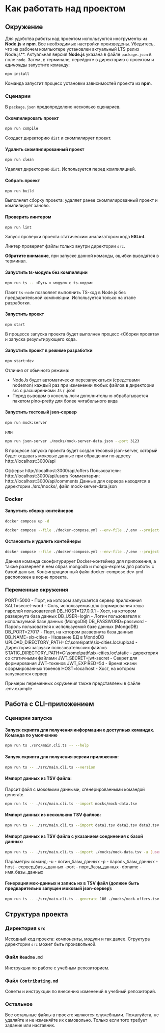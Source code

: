 # Как работать над проектом

## Окружение

Для удобства работы над проектом используются инструменты из **Node.js** и **npm**. Все необходимые настройки произведены. Убедитесь, что на рабочем компьютере установлен актуальный LTS релиз Node.js**. Актуальная версия **Node.js** указана в файле `package.json` в поле `node`. Затем, в терминале, перейдите в директорию с проектом и _единожды_ запустите команду:

```bash
npm install
```

Команда запустит процесс установки зависимостей проекта из **npm**.

### Сценарии

В `package.json` предопределено несколько сценариев.

#### Скомпилировать проект

```bash
npm run compile
```

Создаст директорию `dist` и скомпилирует проект.

#### Удалить скомпилированный проект

```bash
npm run clean
```

Удаляет директорию `dist`. Используется перед компиляцией.

#### Собрать проект

```bash
npm run build
```

Выполняет сборку проекта: удаляет ранее скомпилированный проект и компилирует заново.

#### Проверить линтером

```bash
npm run lint
```

Запуск проверки проекта статическим анализатором кода **ESLint**.

Линтер проверяет файлы только внутри директории `src`.

**Обратите внимание**, при запуске данной команды, ошибки выводятся в терминал.

#### Запустить ts-модуль без компиляции

```bash
npm run ts -- <Путь к модулю с ts-кодом>
```

Пакет `ts-node` позволяет выполнить TS-код в Node.js без предварительной компиляции. Используется только на этапе разработки.

#### Запустить проект

```bash
npm start
```

В процессе запуска проекта будет выполнен процесс «Сборки проекта» и запуска результирующего кода.

#### Запустить проект в режиме разработки

```bash
npm start:dev
```

Отличия от обычного режима:

- NodeJs будет автоматически перезапускаться (средствами nodemon) каждый раз при изменении любых файлов в директории src с расширениями .ts / .json
- Перед выводом в консоль логи дополнительно обрабатывается пакетом pino-pretty для более читабельного вида

#### Запустить тестовый json-сервер

```bash
npm run mock:server
```

или

```bash
npm run json-server ./mocks/mock-server-data.json --port 3123
```

В процессе запуска проекта будет создан тесовый json-server, который будет отдавать моковые данные при обращении по адресу http://localhost:3000/api

Офферы: http://localhost:3000/api/offers
Пользователи: http://localhost:3000/api/users
Комментарии: http://localhost:3000/api/comments
Данные для сервера находятся в директории ./src/mocks/, файл mock-server-data.json

### Docker

#### Запустить сборку контейнеров

```bash
docker compose up -d
```

```bash
docker compose --file ./docker-compose.yml --env-file ./.env --project-name \"six-cities\" up -d
```

#### Остановить и удалить контейнеры

```bash
docker compose --file ./docker-compose.yml --env-file ./.env --project-name \"six-cities\" down
```

Данная команда сконфигурирует Docker-контейнер для приложения, а также развернет в нем образ mongodb и mongo-express для работы с базой данных.
Конфигурационный файл docker-compose.dev-yml расположен в корне проекта.

### Переменные окружения

PORT=5000 - Порт, на котором запускается сервер приложения
SALT=secret-word - Соль, используемая для формирования хэша паролей пользователей
DB_HOST=127.0.0.1 - Хост, на котором развернута база данных
DB_USER=login - Логин пользователя к используемой базе данных (MongoDB)
DB_PASSWORD=password - Пароль пользователя к используемой базе данных (MongoDB)
DB_PORT=27017 - Порт, на котором развернута база данных
DB_NAME=six-cities - Название БД в MondoDB
UPLOAD_DIRECTORY_PATH=С:\some\path\six-cities.loc\upload - Директория загрузки пользовательских файлов
STATIC_DIRECTORY_PATH=С:\some\path\six-cities.loc\static - директория со статичными файлами
JWT_SECRET=jwt-secret - Секрет для формирования JWT-токенов
JWT_EXPIRED=5d - Время жизни сформированных токенов
HOST=localhost - Хост, на котором запускается сервер

Примеры переменных окружения также представлены в файле .env.example

## Работа с CLI-приложением

### Сценарии запуска

#### Запуск скрипта для получения информации о доступных командах. Команда по умолчанию

```bash
npm run ts ./src/main.cli.ts -- --help
```

#### Запуск скрипта для получения версии приложения:

```bash
npm run ts -- ./src/main.cli.ts --version
```

#### Импорт данных из TSV файла:

Парсит файл с моковыми данными, сгенерированными командой generate.

```bash
npm run ts -- ./src/main.cli.ts --import mocks/mock-data.tsv
```

#### Импорт данных из нескольких TSV файлов:

```bash
npm run ts -- ./src/main.cli.ts --import data1.tsv data2.tsv data3.tsv
```

#### Импорт данных из TSV файла с указанием соединения с базой данных:

```bash
npm run ts -- ./src/main.cli.ts --import ./mocks/mock-data.tsv -u [user] -p [password] -h [host] -P [port] -n [dbname]
```

Параметры команд:
-u - логин_базы_данных
-p - пароль_базы_данных
-host - сервер_базы_данных
-port - порт_базы_данных
-dbname - имя_базы_данных

#### Генерация мок-данных и запись их в TSV файл (должен быть предварительно запущен моковый json-сервер):

```bash
npm run ts -- ./src/main.cli.ts --generate 100 ./mocks/mock-offers.tsv http://localhost:3123/api
```

## Структура проекта

### Директория `src`

Исходный код проекта: компоненты, модули и так далее. Структура директории `src` может быть произвольной.

### Файл `Readme.md`

Инструкции по работе с учебным репозиторием.

### Файл `Contributing.md`

Советы и инструкции по внесению изменений в учебный репозиторий.

### Остальное

Все остальные файлы в проекте являются служебными. Пожалуйста, не удаляйте и не изменяйте их самовольно. Только если того требует задание или наставник.
